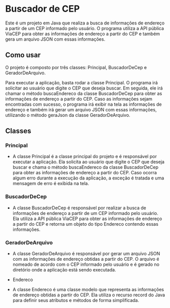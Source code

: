 # Buscador de CEP
Este é um projeto em Java que realiza a busca de informações de endereço a partir de um CEP informado pelo usuário. O programa utiliza a API pública ViaCEP para obter as informações de endereço a partir do CEP e também gera um arquivo JSON com essas informações.

## Como usar
O projeto é composto por três classes: Principal, BuscadorDeCep e GeradorDeArquivo.

Para executar a aplicação, basta rodar a classe Principal. O programa irá solicitar ao usuário que digite o CEP que deseja buscar. Em seguida, ele irá chamar o método buscaEndereco da classe BuscadorDeCep para obter as informações de endereço a partir do CEP. Caso as informações sejam encontradas com sucesso, o programa irá exibir na tela as informações de endereço e também irá gerar um arquivo JSON com essas informações, utilizando o método geraJson da classe GeradorDeArquivo.

## Classes
### Principal
* A classe Principal é a classe principal do projeto e é responsável por executar a aplicação. Ela solicita ao usuário que digite o CEP que deseja buscar e chama o método buscaEndereco da classe BuscadorDeCep para obter as informações de endereço a partir do CEP. Caso ocorra algum erro durante a execução da aplicação, a exceção é tratada e uma mensagem de erro é exibida na tela.

### BuscadorDeCep
* A classe BuscadorDeCep é responsável por realizar a busca de informações de endereço a partir de um CEP informado pelo usuário. Ela utiliza a API pública ViaCEP para obter as informações de endereço a partir do CEP e retorna um objeto do tipo Endereco contendo essas informações.

### GeradorDeArquivo
* A classe GeradorDeArquivo é responsável por gerar um arquivo JSON com as informações de endereço obtidas a partir do CEP. O arquivo é nomeado de acordo com o CEP informado pelo usuário e é gerado no diretório onde a aplicação está sendo executada.

* Endereco
* A classe Endereco é uma classe modelo que representa as informações de endereço obtidas a partir do CEP. Ela utiliza o recurso record do Java para definir seus atributos e métodos de forma simplificada.
